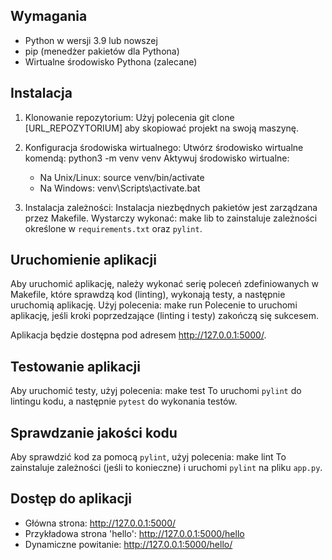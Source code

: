 
Wymagania
-------------------------------------------------------------------------------
- Python w wersji 3.9 lub nowszej
- pip (menedżer pakietów dla Pythona)
- Wirtualne środowisko Pythona (zalecane)

Instalacja
-------------------------------------------------------------------------------
1. Klonowanie repozytorium:
   Użyj polecenia git clone [URL_REPOZYTORIUM] aby skopiować projekt na swoją maszynę.

2. Konfiguracja środowiska wirtualnego:
   Utwórz środowisko wirtualne komendą:
   python3 -m venv venv
   Aktywuj środowisko wirtualne:
   - Na Unix/Linux:
     source venv/bin/activate
   - Na Windows:
     venv\\Scripts\\activate.bat

3. Instalacja zależności:
   Instalacja niezbędnych pakietów jest zarządzana przez Makefile. Wystarczy wykonać:
   make lib
   to zainstaluje zależności określone w `requirements.txt` oraz `pylint`.

Uruchomienie aplikacji
-------------------------------------------------------------------------------
Aby uruchomić aplikację, należy wykonać serię poleceń zdefiniowanych w Makefile, które sprawdzą kod (linting), wykonają testy, a następnie uruchomią aplikację. Użyj polecenia:
make run
Polecenie to uruchomi aplikację, jeśli kroki poprzedzające (linting i testy) zakończą się sukcesem.

Aplikacja będzie dostępna pod adresem http://127.0.0.1:5000/.

Testowanie aplikacji
-------------------------------------------------------------------------------
Aby uruchomić testy, użyj polecenia:
make test
To uruchomi `pylint` do lintingu kodu, a następnie `pytest` do wykonania testów.

Sprawdzanie jakości kodu
-------------------------------------------------------------------------------
Aby sprawdzić kod za pomocą `pylint`, użyj polecenia:
make lint
To zainstaluje zależności (jeśli to konieczne) i uruchomi `pylint` na pliku `app.py`.

Dostęp do aplikacji
-------------------------------------------------------------------------------
- Główna strona: http://127.0.0.1:5000/
- Przykładowa strona 'hello': http://127.0.0.1:5000/hello
- Dynamiczne powitanie: http://127.0.0.1:5000/hello/<name>

